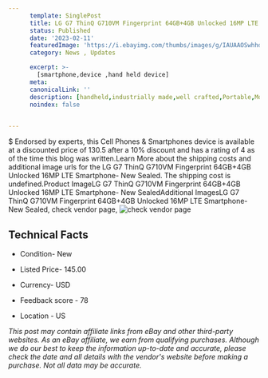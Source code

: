 ```yaml
---
      template: SinglePost
      title: LG G7 ThinQ G710VM Fingerprint 64GB+4GB Unlocked 16MP LTE Smartphone- New Sealed
      status: Published
      date: '2023-02-11'
      featuredImage: 'https://i.ebayimg.com/thumbs/images/g/IAUAAOSwhhdj26Es/s-l225.jpg'
      category: News , Updates

      excerpt: >-
        [smartphone,device ,hand held device]
      meta:
      canonicalLink: ''
      description: [handheld,industrially made,well crafted,Portable,Mobile,Compact,Convenient,Lightweight,Maneuverable,Man-portable,Miniature,Carriable,Hand-held,Light,Holdable,Transportable,Mobile device,Pocket-sized,On-the-go,Wireless,Cordless,Compact size,Convenient size, smartphone,device ,hand held device]
      noindex: false

        
---
```

$
    Endorsed by experts, this Cell Phones & Smartphones device is available at a discounted price of 130.5 after a 10% discount and has a rating of 4 as of the time this blog was written.Learn More about the shipping costs and additional image urls for the LG G7 ThinQ G710VM Fingerprint 64GB+4GB Unlocked 16MP LTE Smartphone- New Sealed. The shipping cost is undefined.Product ImageLG G7 ThinQ G710VM Fingerprint 64GB+4GB Unlocked 16MP LTE Smartphone- New SealedAdditional ImagesLG G7 ThinQ G710VM Fingerprint 64GB+4GB Unlocked 16MP LTE Smartphone- New Sealed, check vendor page, ![check vendor page](https://origin-galleryplus.ebayimg.com/ws/web/334728558856_2_0_1/225x225.jpg,https://origin-galleryplus.ebayimg.com/ws/web/334728558856_3_0_1/225x225.jpg,https://origin-galleryplus.ebayimg.com/ws/web/334728558856_4_0_1/225x225.jpg,https://origin-galleryplus.ebayimg.com/ws/web/334728558856_5_0_1/225x225.jpg,https://origin-galleryplus.ebayimg.com/ws/web/334728558856_6_0_1/225x225.jpg,https://origin-galleryplus.ebayimg.com/ws/web/334728558856_7_0_1/225x225.jpg,https://origin-galleryplus.ebayimg.com/ws/web/334728558856_8_0_1/225x225.jpg,https://origin-galleryplus.ebayimg.com/ws/web/334728558856_9_0_1/225x225.jpg,https://origin-galleryplus.ebayimg.com/ws/web/334728558856_10_0_1/225x225.jpg,https://origin-galleryplus.ebayimg.com/ws/web/334728558856_11_0_1/225x225.jpg,https://origin-galleryplus.ebayimg.com/ws/web/334728558856_12_0_1/225x225.jpg,https://origin-galleryplus.ebayimg.com/ws/web/334728558856_13_0_1/225x225.jpg,https://origin-galleryplus.ebayimg.com/ws/web/334728558856_14_0_1/225x225.jpg,https://origin-galleryplus.ebayimg.com/ws/web/334728558856_15_0_1/225x225.jpg)
    
    

 ## Technical Facts 



     
      

 - Condition- New 


      

 - Listed Price- 145.00 


      

 - Currency- USD 


      

 - Feedback score - 78 


      

 - Location - US 


      
      

 *_This post may contain affiliate links from eBay and other third-party websites. As an eBay affiliate, we earn from qualifying purchases. Although we do our best to keep the information up-to-date and accurate, please check the date and all details with the vendor's website before making a purchase. Not all data may be accurate._*



    
    
    
    
    
